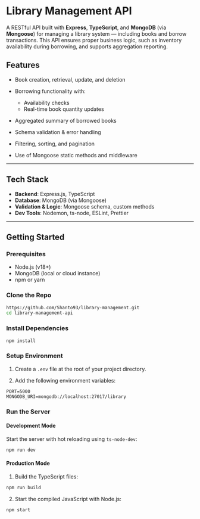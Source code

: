 # Library Management API

A RESTful API built with **Express**, **TypeScript**, and **MongoDB** (via **Mongoose**) for managing a library system — including books and borrow transactions. This API ensures proper business logic, such as inventory availability during borrowing, and supports aggregation reporting.

## Features

* Book creation, retrieval, update, and deletion
* Borrowing functionality with:

  * Availability checks
  * Real-time book quantity updates
* Aggregated summary of borrowed books
* Schema validation & error handling
* Filtering, sorting, and pagination
* Use of Mongoose static methods and middleware

---

## Tech Stack

* **Backend**: Express.js, TypeScript
* **Database**: MongoDB (via Mongoose)
* **Validation & Logic**: Mongoose schema, custom methods
* **Dev Tools**: Nodemon, ts-node, ESLint, Prettier

---

## Getting Started

### Prerequisites

* Node.js (v18+)
* MongoDB (local or cloud instance)
* npm or yarn

### Clone the Repo

```bash
https://github.com/Shanto93/library-management.git
cd library-management-api
```
### Install Dependencies

```bash
npm install
```

### Setup Environment

1. Create a `.env` file at the root of your project directory.

2. Add the following environment variables:

```env
PORT=5000
MONGODB_URI=mongodb://localhost:27017/library
```
### Run the Server

#### Development Mode

Start the server with hot reloading using `ts-node-dev`:

```bash
npm run dev
```
#### Production Mode

1. Build the TypeScript files:

```bash
npm run build
```
2. Start the compiled JavaScript with Node.js:

```bash
npm start
```
